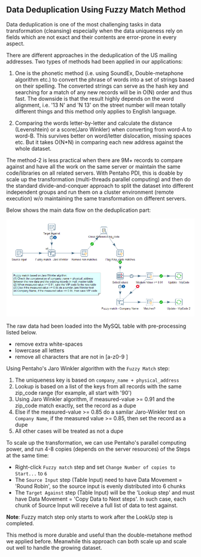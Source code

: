 ## Data Deduplication Using Fuzzy Match Method ##

Data deduplication is one of the most challenging tasks in data transformation
(cleansing) especially when the data uniqueness rely on fields which are not exact 
and their contents are error-prone in every aspect. 

There are different approaches in the deduplication of the US mailing addresses.
Two types of methods had been applied in our applications:

1. One is the phonetic method (i.e. using SoundEx, Double-metaphone algorithm etc.)
   to convert the phrase of words into a set of strings based on their spelling.
   The converted strings can serve as the hash key and searching for a match of 
   any new records will be in O(N) order and thus fast. The downside is that
   the result highly depends on the word alignment, i.e. '13 N' and 'N 13' on the street
   number will mean totally different things and this method only applies to 
   English language.

2. Comparing the words letter-by-letter and calculate the distance (Levenshtein) or 
   a score(Jaro Winkler) when converting from word-A to word-B. This survives better
   on word/letter dislocation, missing spaces etc. But it takes O(N*N) in comparing
   each new address against the whole dataset.

The method-2 is less practical when there are 9M+ records to compare against and have all
the work on the same server or maintain the same code/libraries on all related servers.
With Pentaho PDI, this is doable by scale up the transformation (multi-threads parallel computing) 
and then do the standard divide-and-conquer approach to split the dataset into different 
independent groups and run them on a cluster environment (remote execution) w/o maintaining 
the same transformation on different servers.

Below shows the main data flow on the deduplication part:
 
![Data deduplication](images/pentaho_fuzzy_match.jpg)

The raw data had been loaded into the MySQL table with pre-processing listed below.
+ remove extra white-spaces
+ lowercase all letters
+ remove all characters that are not in [a-z0-9 ]

Using Pentaho's Jaro Winkler algorithm with the `Fuzzy Match` step: 
1. The uniqueness key is based on `company_name + physical_address`
2. Lookup is based on a list of the keys from all records with the same zip_code range
   (for example, all start with '90')
3. Using Jaro Winkler algorithm, if measured-value >= 0.91 and the 
   zip_code match exactly, set the record as a dupe
4. Else if the measured-value >= 0.85 do a samilar Jaro-Winkler test
   on `Company Name`, if the measured value >= 0.85, then set the record as a dupe
5. All other cases will be treated as not a dupe

To scale up the transformation, we can use Pentaho's parallel computing power, and run 4-8
copies (depends on the server resources) of the Steps at the same time:
+ Right-click `Fuzzy match` step and set `Change Number of copies to Start...` to `6`
+ The `Source Input` step (Table Input) need to have Data Movement = 'Round Robin', so the 
  source input is evenly distributed into 6 chunks
+ The `Target Against` step (Table Input) will be the 'Lookup step' and must have 
  Data Movement = 'Copy Data to Next steps'. In such case, each chunk of Source Input will 
  receive a full list of data to test against.

**Note**: Fuzzy match step only starts to work after the LookUp step is completed.

This method is more durable and useful than the double-metahone method we applied before.
Meanwhile this approach can both scale up and scale out well to handle the growing dataset. 

